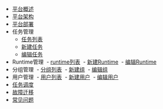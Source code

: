 - [平台概述](zh-cn/README.md)
- [平台架构](zh-cn/architecture.md)
- [平台部署](zh-cn/deploy.md)
- 任务管理
    - [任务列表](zh-cn/task-list.md)
    - [新建任务](zh-cn/add-task.md)
    - [编辑任务](zh-cn/edit-task.md)
- Runtime管理
  - [runtime列表](zh-cn/runtime-manage.md)
  - [新建Runtime](zh-cn/add-runtime.md)
  - [编辑Runtime](zh-cn/edit-runtime.md)
- 分组管理
  - [分组列表](zh-cn/group-manage.md)
  - [新建组](zh-cn/add-group.md)
  - [编辑组](zh-cn/edit-group.md)
- 用户管理
  - [用户列表](zh-cn/user-manage.md)
  - [新建用户](zh-cn/add-user.md)
  - [编辑用户](zh-cn/edit-user.md)
- [任务调度](zh-cn/tasks-scheduler.md) 
- [故障迁移](zh-cn/failover.md)
- [常见问题](zh-cn/faq.md)
